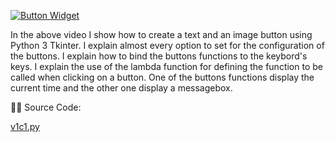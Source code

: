 [![Button Widget](https://img.youtube.com/vi/osSh4aKS5Us/hqdefault.jpg)](https://youtu.be/osSh4aKS5Us?t=35s "Button Widget")

In the above video I show how to create a text and an image button using Python 3 Tkinter. I explain almost every option to set for the configuration of the buttons. I explain how to
bind the buttons functions to the keybord's keys. I explain the use of the lambda function for defining the function to be called when clicking on a button. 
One of the buttons functions display the current time and the other one display a messagebox.
 
🧑‍💻 Source Code:  

[v1c1.py](https://github.com/DigitalCreations-AIM/Coding/blob/main/v1c1.py)
